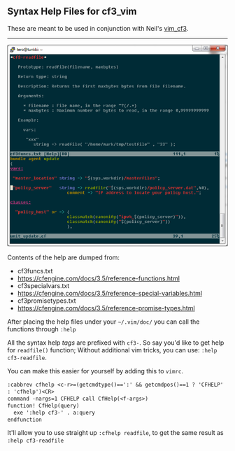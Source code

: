## Syntax Help Files for cf3_vim

These are meant to be used in conjunction with Neil's [vim_cf3](https://github.com/neilhwatson/vim_cf3).

----------

![Help View](vim_help_view.png)

Contents of the help are dumped from:
* cf3funcs.txt
 * https://cfengine.com/docs/3.5/reference-functions.html
* cf3specialvars.txt
 * https://cfengine.com/docs/3.5/reference-special-variables.html
* cf3promisetypes.txt
 * https://cfengine.com/docs/3.5/reference-promise-types.html

After placing the help files under your `~/.vim/doc/` you can call the functions through `:help`

All the syntax help *tags* are prefixed with `cf3-`. So say you'd like to get help for `readfile()` function; Without additional vim tricks, you can use: `:help cf3-readfile`.

You can make this easier for yourself by adding this to `vimrc`.
```
:cabbrev cfhelp <c-r>=(getcmdtype()==':' && getcmdpos()==1 ? 'CFHELP' : 'cfhelp')<CR>
command -nargs=1 CFHELP call CfHelp(<f-args>)
function! CfHelp(query)
  exe ':help cf3-' . a:query
endfunction
```
It'll allow you to use straight up `:cfhelp readfile`, to get the same result as `:help cf3-readfile`

